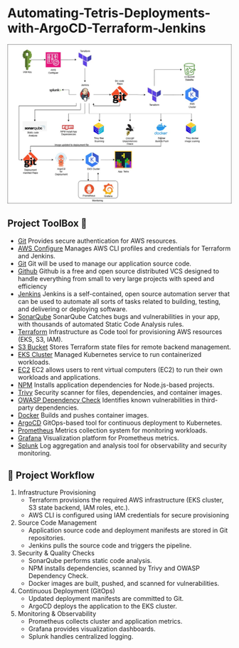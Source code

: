 # Automating-Tetris-Deployments-with-ArgoCD-Terraform-Jenkins
![DevelopmentEnvironemntSetupProject!](https://github.com/Gabinsime75/Automating-Tetris-Deployments-with-ArgoCD-Terraform-Jenkins/blob/main/DevSecOps_CICD_Pipeline_with_Terraform_Jenkins_ArgoCD_and_EKS.jpg)

## Project ToolBox 🧰
- [Git](https://docs.aws.amazon.com/whitepapers/latest/introduction-aws-security/identity-and-access-control.html) Provides secure authentication for AWS resources.
- [AWS Configure]([https://aws.amazon.com/ec2](https://docs.aws.amazon.com/cli/v1/userguide/cli-chap-configure.html)/) Manages AWS CLI profiles and credentials for Terraform     and Jenkins.
- [Git](https://git-scm.com/) Git will be used to manage our application source code.
- [Github](https://github.com/) Github is a free and open source distributed VCS designed to handle everything from small to very large projects with speed and efficiency
- [Jenkins](https://www.jenkins.io/doc/) Jenkins is a self-contained, open source automation server that can be used to automate all sorts of tasks related to building,           testing, and delivering or deploying software.
- [SonarQube](https://docs.sonarqube.org/) SonarQube Catches bugs and vulnerabilities in your app, with thousands of automated Static Code Analysis rules.
- [Terraform](https://developer.hashicorp.com/terraform) Infrastructure as Code tool for provisioning AWS resources (EKS, S3, IAM).
- [S3 Bucket](https://docs.aws.amazon.com/AmazonS3/latest/userguide/Welcome.html) Stores Terraform state files for remote backend management.
- [EKS Cluster](https://docs.aws.amazon.com/eks/) Managed Kubernetes service to run containerized workloads.
- [EC2](https://aws.amazon.com/ec2/) EC2 allows users to rent virtual computers (EC2) to run their own workloads and applications.
- [NPM](https://docs.npmjs.com/) Installs application dependencies for Node.js-based projects.
- [Trivy](https://trivy.dev/latest/docs/) Security scanner for files, dependencies, and container images.
- [OWASP Dependency Check](https://owasp.org/www-project-dependency-check/) Identifies known vulnerabilities in third-party dependencies.
- [Docker](https://docs.docker.com/) Builds and pushes container images.
- [ArgoCD](https://argo-cd.readthedocs.io/en/stable/) GitOps-based tool for continuous deployment to Kubernetes.
- [Prometheus](https://prometheus.io/docs/introduction/overview/) Metrics collection system for monitoring workloads.
- [Grafana](https://grafana.com/docs/) Visualization platform for Prometheus metrics.
- [Splunk](https://www.splunk.com/) Log aggregation and analysis tool for observability and security monitoring.
    

## 🚀 Project Workflow
1) Infrastructure Provisioning
    - Terraform provisions the required AWS infrastructure (EKS cluster, S3 state backend, IAM roles, etc.).
    - AWS CLI is configured using IAM credentials for secure provisioning
2) Source Code Management
    - Application source code and deployment manifests are stored in Git repositories.
    - Jenkins pulls the source code and triggers the pipeline.
3) Security & Quality Checks
    - SonarQube performs static code analysis.
    - NPM installs dependencies, scanned by Trivy and OWASP Dependency Check.
    - Docker images are built, pushed, and scanned for vulnerabilities.
4) Continuous Deployment (GitOps)
    - Updated deployment manifests are committed to Git.
    - ArgoCD deploys the application to the EKS cluster.
5) Monitoring & Observability
    - Prometheus collects cluster and application metrics.
    - Grafana provides visualization dashboards.
    - Splunk handles centralized logging.

